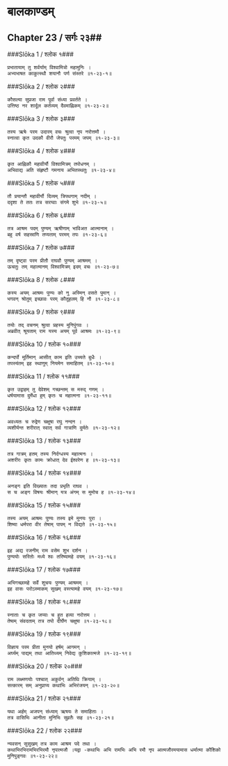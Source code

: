 बालकाण्डम्
===============================


## Chapter 23  / सर्गः २३##


###Slōka 1 / श्लोक १###


    प्रभातायाम् तु शर्वर्याम् विश्वामित्रो महामुनिः ।
    अभ्यभाषत काकुत्स्थौ शयानौ पर्ण संस्तरे ॥१-२३-१॥


###Slōka 2 / श्लोक २###


    कौसल्या सुप्रजा राम पूर्वा संध्या प्रवर्तते ।
    उत्तिष्ठ नर शार्दूल कर्तव्यम् दैवमाह्निकम् ॥१-२३-२॥


###Slōka 3 / श्लोक ३###


    तस्य ऋषेः परम उदारम् वचः श्रुत्वा नृप नरोत्तमौ ।
    स्नात्वा कृत उदकौ वीरौ जेपतुः परमम् जपम् ॥१-२३-३॥


###Slōka 4 / श्लोक ४###


    कृत आह्निकौ महावीर्यौ विश्वामित्रम् तपोधनम् ।
    अभिवाद्य अति संहृष्टौ गमनाय अभितस्थतुः ॥१-२३-४॥


###Slōka 5 / श्लोक ५###


    तौ प्रयान्तौ महावीर्यौ दिव्यम् त्रिपथगाम् नदीम् ।
    ददृशा ते ततः तत्र सरय्वाः संगमे शुभे ॥१-२३-५॥


###Slōka 6 / श्लोक ६###


    तत्र आश्रम पदम् पुण्यम् ऋषीणाम् भाविअत आत्मानाम् ।
    बहु वर्ष सहस्राणि तप्यताम् परमम् तपः ॥१-२३-६॥


###Slōka 7 / श्लोक ७###


    तम् दृष्ट्वा परम प्रीतौ राघवौ पुण्यम् आश्रमम् ।
    ऊचतुः तम् महात्मानम् विश्वामित्रम् इदम् वचः ॥१-२३-७॥


###Slōka 8 / श्लोक ८###


    कस्य अयम् आश्रमः पुण्यः को नु अस्मिन् वसते पुमान् ।
    भगवन् श्रोतुम् इच्छावः परम् कौतूहलम् हि नौ ॥१-२३-८॥


###Slōka 9 / श्लोक ९###


    तयोः तद् वचनम् श्रुत्वा प्रहस्य मुनिपुंगवः ।
    अब्रवीत् श्रूयताम् राम यस्य अयम् पूर्व आश्रमः ॥१-२३-९॥


###Slōka 10 / श्लोक १०###


    कन्दर्पो मूर्तिमान् आसीत् काम इति उच्यते बुधैः ।
    तपस्यंतम् इह स्थाणुम् नियमेन समाहितम् ॥१-२३-१०॥


###Slōka 11 / श्लोक ११###


    कृत उद्वाहम् तु देवेशम् गच्छन्तम् स मरुद् गणम् ।
    धर्षयामास दुर्मेधा हुम् कृतः च महात्मना ॥१-२३-११॥


###Slōka 12 / श्लोक १२###


    अवध्यतः च रुद्रेण चक्षुषा रघु नन्दन ।
    व्यशीर्यन्त शरीरात् स्वात् सर्व गात्राणि दुर्मतेः ॥१-२३-१२॥


###Slōka 13 / श्लोक १३###


    तत्र गात्रम् हतम् तस्य निर्दग्धस्य महात्मनः ।
    अशरीरः कृतः कामः क्रोधात् देव ईश्वरेण ह ॥१-२३-१३॥


###Slōka 14 / श्लोक १४###


    अनङ्ग इति विख्यातः तदा प्रभृति राघव ।
    स च अङ्ग विषयः श्रीमान् यत्र अंगम् स मुमोच ह ॥१-२३-१४॥


###Slōka 15 / श्लोक १५###


    तस्य अयम् आश्रमः पुण्यः तस्य इमे मुनयः पुरा ।
    शिष्या धर्मपरा वीर तेषाम् पापम् न विद्यते ॥१-२३-१५॥


###Slōka 16 / श्लोक १६###


    इह अद्य रजनीम् राम वसेम शुभ दर्शन ।
    पुण्ययोः सरितोः मध्ये श्वः तरिष्यामहे वयम् ॥१-२३-१६॥


###Slōka 17 / श्लोक १७###


    अभिगच्छामहे सर्वे शुचयः पुण्यम् आश्रमम् ।
    इह वासः परोऽस्माकम् सुखम् वस्त्यामहे वयम् ॥१-२३-१७॥


###Slōka 18 / श्लोक १८###


    स्नाताः च कृत जप्याः च हुत हव्या नरोत्तम ।
    तेषाम् संवदताम् तत्र तपो दीर्घेण चक्षुषा ॥१-२३-१८॥


###Slōka 19 / श्लोक १९###


    विज्ञाय परम प्रीता मुनयो हर्षम् आगमन् ।
    अर्घ्यम् पाद्यम् तथा आतिथ्यम् निवेद्य कुशिकात्मजे ॥१-२३-१९॥


###Slōka 20 / श्लोक २०###


    राम लक्ष्मणयोः पश्चात् अकुर्वन् अतिथि क्रियाम् ।
    सत्कारम् सम् अनुप्राप्य कथाभिः अभिरंजयन् ॥१-२३-२०॥


###Slōka 21 / श्लोक २१###


    यथा अर्हम् अजपन् संध्याम् ऋषयः ते समाहिताः ।
    तत्र वासिभिः आनीता मुनिभिः सुव्रतैः सह ॥१-२३-२१॥


###Slōka 22 / श्लोक २२###


    न्यवसन् सुसुखम् तत्र काम आश्रम पदे तथा ।
    कथाभिरभिरामभिरभिरमौ नृपात्मजौ ।यद्वा -कथाभिः अभि रामभिः अभि रमौ नृप आत्मजौरमयामास धर्मात्मा कौशिको मुनिपुङ्गवः ॥१-२३-२२॥


